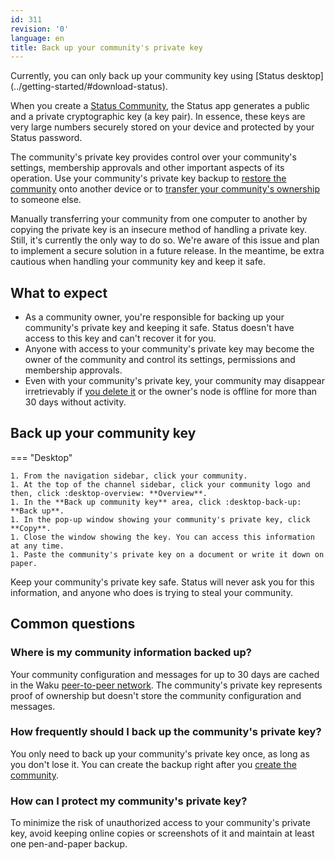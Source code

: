 ```yaml
---
id: 311
revision: '0'
language: en
title: Back up your community's private key
---
```


<Admonition type="info">
Currently, you can only back up your community key using [Status desktop](../getting-started/#download-status).
</Admonition>

When you create a [Status Community](./about-status-communities), the Status app generates a public and a private cryptographic key (a key pair). In essence, these keys are very large numbers securely stored on your device and protected by your Status password.

The community's private key provides control over your community's settings, membership approvals and other important aspects of its operation. Use your community's private key backup to [restore the community](./restore-your-status-community) onto another device or to [transfer your community's ownership](./transfer-your-community-s-ownership) to someone else.

<Admonition type="warn">
Manually transferring your community from one computer to another by copying the private key is an insecure method of handling a private key. Still, it's currently the only way to do so.
We're aware of this issue and plan to implement a secure solution in a future release. In the meantime, be extra cautious when handling your community key and keep it safe.
</Admonition>

## What to expect

- As a community owner, you're responsible for backing up your community's private key and keeping it safe. Status doesn't have access to this key and can't recover it for you.
- Anyone with access to your community's private key may become the owner of the community and control its settings, permissions and membership approvals.
- Even with your community's private key, your community may disappear irretrievably if [you delete it](./delete-your-status-community) or the owner's node is offline for more than 30 days without activity.

## Back up your community key

=== "Desktop"

    1. From the navigation sidebar, click your community.
    1. At the top of the channel sidebar, click your community logo and then, click :desktop-overview: **Overview**.
    1. In the **Back up community key** area, click :desktop-back-up: **Back up**.
    1. In the pop-up window showing your community's private key, click **Copy**.
    1. Close the window showing the key. You can access this information at any time.
    1. Paste the community's private key on a document or write it down on paper.

<Admonition type="info">
Keep your community's private key safe. Status will never ask you for this information, and anyone who does is trying to steal your community.
</Admonition>

## Common questions

### Where is my community information backed up?

Your community configuration and messages for up to 30 days are cached in the Waku [peer-to-peer network](../messaging-and-web3-browser/about-status-messages#peer-to-peer-messaging). The community's private key represents proof of ownership but doesn't store the community configuration and messages.

### How frequently should I back up the community's private key?

You only need to back up your community's private key once, as long as you don't lose it. You can create the backup right after you [create the community](./create-a-status-community).

### How can I protect my community's private key?

To minimize the risk of unauthorized access to your community's private key, avoid keeping online copies or screenshots of it and maintain at least one pen-and-paper backup.
